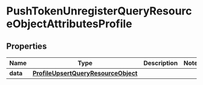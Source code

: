 # PushTokenUnregisterQueryResourceObjectAttributesProfile

## Properties
Name | Type | Description | Notes
------------ | ------------- | ------------- | -------------
**data** | [**ProfileUpsertQueryResourceObject**](ProfileUpsertQueryResourceObject.md) |  | 

